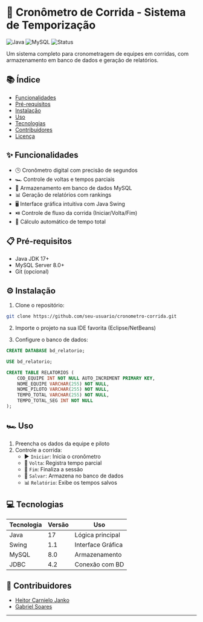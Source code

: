 # 🏁 Cronômetro de Corrida - Sistema de Temporização

![Java](https://img.shields.io/badge/Java-17%2B-orange)
![MySQL](https://img.shields.io/badge/MySQL-8.0%2B-blue)
![Status](https://img.shields.io/badge/Status-Concluído-brightgreen)

Um sistema completo para cronometragem de equipes em corridas, com armazenamento em banco de dados e geração de relatórios.

## 📚 Índice
- [Funcionalidades](#✨-funcionalidades)
- [Pré-requisitos](#📋-pré-requisitos)
- [Instalação](#⚙️-instalação)
- [Uso](#🏎️-uso)
- [Tecnologias](#💻-tecnologias)
- [Contribuidores](#👥-contribuidores)
- [Licença](#📄-licença)

## ✨ Funcionalidades
- 🕒 Cronômetro digital com precisão de segundos
- 🏎️ Controle de voltas e tempos parciais
- 💾 Armazenamento em banco de dados MySQL
- 📊 Geração de relatórios com rankings
- 🖥️ Interface gráfica intuitiva com Java Swing
- ⏯️ Controle de fluxo da corrida (Iniciar/Volta/Fim)
- 🔄 Cálculo automático de tempo total

## 📋 Pré-requisitos
- Java JDK 17+
- MySQL Server 8.0+
- Git (opcional)

## ⚙️ Instalação
1. Clone o repositório:
```bash
git clone https://github.com/seu-usuario/cronometro-corrida.git
```

2. Importe o projeto na sua IDE favorita (Eclipse/NetBeans)

3. Configure o banco de dados:
```sql
CREATE DATABASE bd_relatorio;

USE bd_relatorio;

CREATE TABLE RELATORIOS (
    COD_EQUIPE INT NOT NULL AUTO_INCREMENT PRIMARY KEY,
    NOME_EQUIPE VARCHAR(255) NOT NULL,
    NOME_PILOTO VARCHAR(255) NOT NULL,
    TEMPO_TOTAL VARCHAR(255) NOT NULL,
    TEMPO_TOTAL_SEG INT NOT NULL
);
```

## 🏎️ Uso
1. Preencha os dados da equipe e piloto
2. Controle a corrida:
   - ▶️ `Iniciar`: Inicia o cronômetro
   - 🔄 `Volta`: Registra tempo parcial
   - 🏁 `Fim`: Finaliza a sessão
   - 💾 `Salvar`: Armazena no banco de dados
   - 📊 `Relatório`: Exibe os tempos salvos


## 💻 Tecnologias
| Tecnologia       | Versão    | Uso                |
|------------------|-----------|--------------------|
| Java             | 17        | Lógica principal   |
| Swing            | 1.1       | Interface Gráfica  |
| MySQL            | 8.0       | Armazenamento      |
| JDBC             | 4.2       | Conexão com BD     |

## 👥 Contribuidores

- <a href="https://github.com/HelloBigBoi124">Heitor Carnielo Janko</a>
- <a href="https://github.com/Gabriel485s">Gabriel Soares</a>

---
